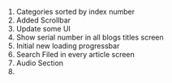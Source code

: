 [//]: # (Changes v1.0.10)
1. Categories sorted by index number
2. Added Scrollbar
3. Update some UI
4. Show serial number in all blogs titles screen
5. Initial new loading progressbar
6. Search Filed in every article screen
7. Audio Section
8. 